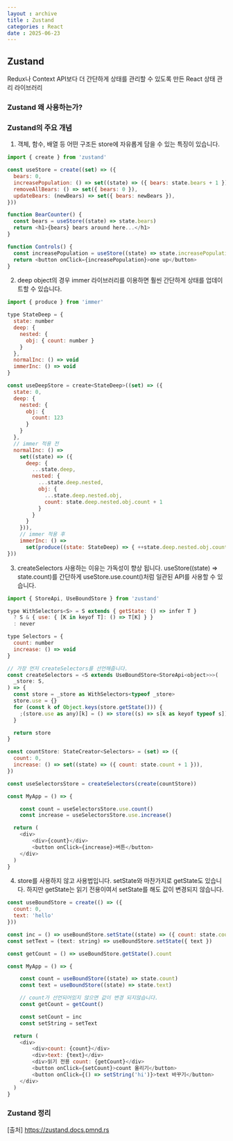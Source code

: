 ```yaml
---
layout : archive
title : Zustand
categories : React
date : 2025-06-23
---
```


## Zustand

Redux나 Context API보다 더 간단하게 상태를 관리할 수 있도록 만든 React 상태 관리 라이브러리

### Zustand 왜 사용하는가?

### Zustand의 주요 개념

1. 객체, 함수, 배열 등 어떤 구조든 store에 자유롭게 담을 수 있는 특징이 있습니다.
```javascript
import { create } from 'zustand'

const useStore = create((set) => ({
  bears: 0,
  increasePopulation: () => set((state) => ({ bears: state.bears + 1 })),
  removeAllBears: () => set({ bears: 0 }),
  updateBears: (newBears) => set({ bears: newBears }),
}))

function BearCounter() {
  const bears = useStore((state) => state.bears)
  return <h1>{bears} bears around here...</h1>
}

function Controls() {
  const increasePopulation = useStore((state) => state.increasePopulation)
  return <button onClick={increasePopulation}>one up</button>
}
```

2. deep object의 경우 immer 라이브러리를 이용하면 훨씬 간단하게 상태를 업데이트할 수 있습니다.
```javascript
import { produce } from 'immer'

type StateDeep = {
  state: number
  deep: {
    nested: {
      obj: { count: number }
    }
  },
  normalInc: () => void
  immerInc: () => void
}

const useDeepStore = create<StateDeep>((set) => ({
  state: 0,
  deep: {
    nested: {
      obj: {
        count: 123
      }
    }
  },
  // immer 적용 전
  normalInc: () =>
    set((state) => ({
      deep: {
        ...state.deep,
        nested: {
          ...state.deep.nested,
          obj: {
            ...state.deep.nested.obj,
            count: state.deep.nested.obj.count + 1
          }
        }
      }
    })),
    // immer 적용 후
    immerInc: () =>
      set(produce((state: StateDeep) => { ++state.deep.nested.obj.count })),
}))
```

3. createSelectors 사용하는 이유는 가독성이 향상 됩니다. useStore((state) => state.count)를 간단하게 useStore.use.count()처럼 일관된 API를 사용할 수 있습니다.
```javascript
import { StoreApi, UseBoundStore } from 'zustand'

type WithSelectors<S> = S extends { getState: () => infer T }
  ? S & { use: { [K in keyof T]: () => T[K] } }
  : never

type Selectors = {
  count: number
  increase: () => void
}

// 가장 먼저 createSelectors를 선언해줍니다.
const createSelectors = <S extends UseBoundStore<StoreApi<object>>>(
  _store: S,
) => {
  const store = _store as WithSelectors<typeof _store>
  store.use = {}
  for (const k of Object.keys(store.getState())) {
    ;(store.use as any)[k] = () => store((s) => s[k as keyof typeof s])
  }

  return store
}

const countStore: StateCreator<Selectors> = (set) => ({
  count: 0,
  increase: () => set((state) => ({ count: state.count + 1 })),
})

const useSelectorsStore = createSelectors(create(countStore))

const MyApp = () => {

    const count = useSelectorsStore.use.count()
    const increase = useSelectorsStore.use.increase()

  return (
    <div>
        <div>{count}</div>
        <button onClick={increase}>버튼</button>
    </div>
  )
}
```

4. store를 사용하지 않고 사용법입니다. setState와 마찬가지로 getState도 있습니다. 하지만 getState는 읽기 전용이여서 setState를 해도 값이 변경되지 않습니다.
```javascript
const useBoundStore = create(() => ({
  count: 0,
  text: 'hello'
}))

const inc = () => useBoundStore.setState((state) => ({ count: state.count + 1 }))
const setText = (text: string) => useBoundStore.setState({ text })

const getCount = () => useBoundStore.getState().count

const MyApp = () => {

    const count = useBoundStore((state) => state.count)
    const text = useBoundStore((state) => state.text)

    // count가 선언되어있지 않으면 값이 변경 되지않습니다.
    const getCount = getCount()

    const setCount = inc
    const setString = setText

  return (
    <div>
        <div>count: {count}</div>
        <div>text: {text}</div>
        <div>읽기 전용 count: {getCount}</div>
        <button onClick={setCount}>count 올리기</button>
        <button onClick={() => setString('hi')}>text 바꾸기</button>
    </div>
  )
}
```

### Zustand 정리

[출처] https://zustand.docs.pmnd.rs